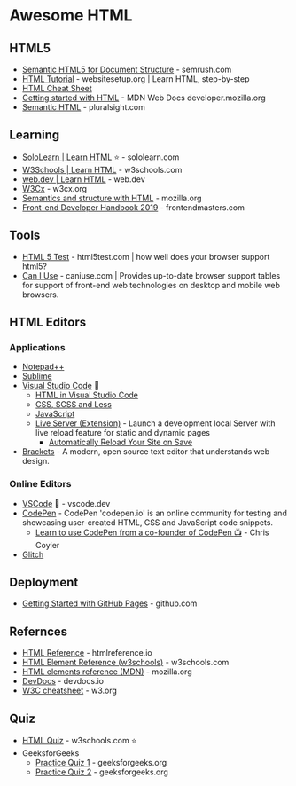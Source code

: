 # Awesome HTML

## HTML5
* [Semantic HTML5 for Document Structure](https://www.semrush.com/blog/semantic-html5-guide) - semrush.com
* [HTML Tutorial](https://websitesetup.org/html-tutorial-beginners/) - websitesetup.org | Learn HTML, step-by-step
* [HTML Cheat Sheet](https://websitesetup.org/html5-cheat-sheet/)
* [Getting started with HTML](https://developer.mozilla.org/en-US/docs/Learn/HTML/Introduction_to_HTML/Getting_started) - MDN Web Docs developer.mozilla.org
* [Semantic HTML](https://www.pluralsight.com/guides/semantic-html) - pluralsight.com


## Learning
* [SoloLearn | Learn HTML](https://www.sololearn.com/learn/courses/le-html) ⭐ - sololearn.com
* [W3Schools | Learn HTML](https://www.w3schools.com/html/) - w3schools.com
* [web.dev | Learn HTML](https://web.dev/learn/html/) - web.dev
* [W3Cx](https://w3cx.org/) - w3cx.org
* [Semantics and structure with HTML](https://developer.mozilla.org/en-US/docs/Learn/Front-end_web_developer#semantics_and_structure_with_html) - mozilla.org
* [Front-end Developer Handbook 2019](https://frontendmasters.com/books/front-end-handbook/2019/) - frontendmasters.com

## Tools
* [HTML 5 Test](https://html5test.com/) - html5test.com | how well does your browser support html5?
* [Can I Use](https://caniuse.com/) - caniuse.com | Provides up-to-date browser support tables for support of front-end web technologies on desktop and mobile web browsers.

## HTML Editors
### Applications
* [Notepad++](https://notepad-plus-plus.org/)
* [Sublime](https://www.sublimetext.com/)
* [Visual Studio Code](https://code.visualstudio.com/) 🌟
    * [HTML in Visual Studio Code](https://code.visualstudio.com/docs/languages/html)
    * [CSS, SCSS and Less](https://code.visualstudio.com/docs/languages/css)
    * [JavaScript](https://code.visualstudio.com/docs/languages/javascript)
    * [Live Server (Extension)](https://marketplace.visualstudio.com/items?itemName=ritwickdey.LiveServer) - Launch a development local Server with live reload feature for static and dynamic pages
         * [Automatically Reload Your Site on Save](https://www.youtube.com/watch?v=WzE0yqwbdgU) 
* [Brackets](http://brackets.io/) - A modern, open source text editor that understands web design.

### Online Editors
* [VSCode](https://vscode.dev/) 🌟 - vscode.dev
* [CodePen](https://codepen.io/trending) - CodePen 'codepen.io' is an online community for testing and showcasing user-created HTML, CSS and JavaScript code snippets.
   * [Learn to use CodePen from a co-founder of CodePen :tv:](https://www.youtube.com/watch?v=vb9uYBtqmeM) - Chris Coyier
* [Glitch](https://glitch.com/)

## Deployment
* [Getting Started with GitHub Pages](https://docs.github.com/en/pages/getting-started-with-github-pages/creating-a-github-pages-site) - github.com

## Refernces
* [HTML Reference](https://htmlreference.io/) - htmlreference.io
* [HTML Element Reference (w3schools)](https://www.w3schools.com/TAGS/default.ASP) - w3schools.com
* [HTML elements reference (MDN)](https://developer.mozilla.org/en-US/docs/Web/HTML/Element) - mozilla.org
* [DevDocs](https://devdocs.io/html/) - devdocs.io
* [W3C cheatsheet](https://www.w3.org/2009/cheatsheet/) - w3.org



## Quiz
* [HTML Quiz](https://www.w3schools.com/html/html_quiz.asp) - w3schools.com :star:
* GeeksforGeeks
    * [Practice Quiz 1](https://www.geeksforgeeks.org/html-course-practice-quiz-1/) - geeksforgeeks.org
    * [Practice Quiz 2](https://www.geeksforgeeks.org/html-course-practice-quiz-2/) - geeksforgeeks.org

